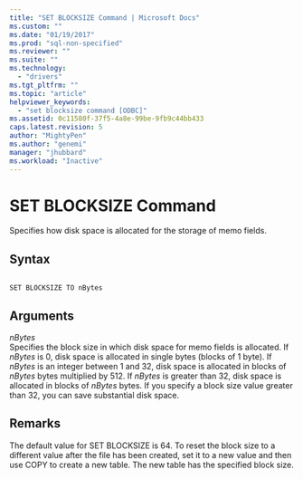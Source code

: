 ```yaml
---
title: "SET BLOCKSIZE Command | Microsoft Docs"
ms.custom: ""
ms.date: "01/19/2017"
ms.prod: "sql-non-specified"
ms.reviewer: ""
ms.suite: ""
ms.technology: 
  - "drivers"
ms.tgt_pltfrm: ""
ms.topic: "article"
helpviewer_keywords: 
  - "set blocksize command [ODBC]"
ms.assetid: 0c11580f-37f5-4a8e-99be-9fb9c44bb433
caps.latest.revision: 5
author: "MightyPen"
ms.author: "genemi"
manager: "jhubbard"
ms.workload: "Inactive"
---
```

# SET BLOCKSIZE Command
Specifies how disk space is allocated for the storage of memo fields.  
  
## Syntax  
  
```  
  
SET BLOCKSIZE TO nBytes  
```  
  
## Arguments  
 *nBytes*  
 Specifies the block size in which disk space for memo fields is allocated. If *nBytes* is 0, disk space is allocated in single bytes (blocks of 1 byte). If *nBytes* is an integer between 1 and 32, disk space is allocated in blocks of *nBytes* bytes multiplied by 512. If *nBytes* is greater than 32, disk space is allocated in blocks of *nBytes* bytes. If you specify a block size value greater than 32, you can save substantial disk space.  
  
## Remarks  
 The default value for SET BLOCKSIZE is 64. To reset the block size to a different value after the file has been created, set it to a new value and then use COPY to create a new table. The new table has the specified block size.
